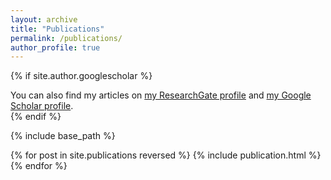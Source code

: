```yaml
---
layout: archive
title: "Publications"
permalink: /publications/
author_profile: true
---
```


{% if site.author.googlescholar %}
  <div class="wordwrap">You can also find my articles on <a href="{{site.author.researchgate}}">my ResearchGate profile</a> and <a href="{{site.author.googlescholar}}">my Google Scholar profile</a>.</div>
{% endif %}

{% include base_path %}

<table>
{% for post in site.publications reversed %}
  <tr>{% include publication.html %}</tr>
{% endfor %}
</table>
